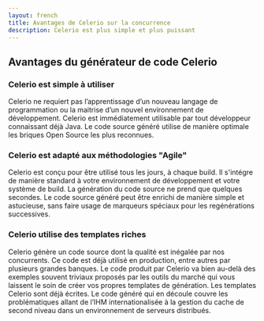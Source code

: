 ```yaml
---
layout: french
title: Avantages de Celerio sur la concurrence
description: Celerio est plus simple et plus puissant 
---
```


## Avantages du générateur de code Celerio

### Celerio est simple à utiliser

Celerio ne requiert pas l’apprentissage d’un nouveau langage de programmation ou la maitrise d’un nouvel 
environnement de développement. Celerio est immédiatement utilisable par tout développeur connaissant 
déjà Java. Le code source généré utilise de manière optimale les briques Open Source les plus reconnues.


### Celerio est adapté aux méthodologies "Agile"

Celerio est conçu pour être utilisé tous les jours, à chaque build. Il s'intégre de manière standard à votre 
environnement de développement et votre système de build. La génération du code source ne prend que quelques secondes. 
Le code source généré peut être enrichi de manière simple et astucieuse, sans faire usage de marqueurs spéciaux 
pour les regénérations successives.

### Celerio utilise des templates riches

Celerio génère un code source dont la qualité est inégalée par nos concurrents. 
Ce code est déjà utilisé en production, entre autres par plusieurs grandes banques. 
Le code produit par Celerio va bien au-delà des exemples souvent triviaux proposés par les 
outils du marché qui vous laissent le soin de créer vos propres templates de génération. 
Les templates Celerio sont déjà écrites. Le code généré qui en découle couvre les problématiques allant 
de l’IHM internationalisée à la gestion du cache de second niveau dans un environnement de serveurs distribués.

